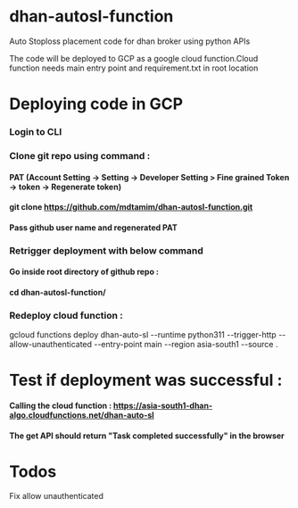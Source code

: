 # dhan-autosl-function
Auto Stoploss placement code for dhan broker using python APIs

The code will be deployed to GCP as a  google cloud function.Cloud function needs main entry point and requirement.txt in root location

# Deploying code in GCP

### Login to CLI

### Clone git repo using command :
#### PAT (Account Setting -> Setting -> Developer Setting > Fine grained Token -> token -> Regenerate token)
#### git clone https://github.com/mdtamim/dhan-autosl-function.git
#### Pass github user name and regenerated PAT


### Retrigger deployment with below command
#### Go inside root directory of github repo :
#### cd dhan-autosl-function/

### Redeploy cloud function :
gcloud functions deploy dhan-auto-sl     --runtime python311     --trigger-http     --allow-unauthenticated     --entry-point main     --region asia-south1     --source .

# Test if deployment was successful : 
#### Calling the cloud function : https://asia-south1-dhan-algo.cloudfunctions.net/dhan-auto-sl
#### The get API should return "Task completed successfully" in the browser 

# Todos
Fix allow unauthenticated 
